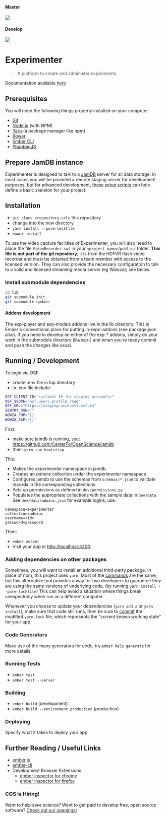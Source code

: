 #### Master

![](https://travis-ci.org/CenterForOpenScience/experimenter.svg?branch=master)

#### Develop

![](https://travis-ci.org/CenterForOpenScience/experimenter.svg?branch=develop)

# Experimenter

> A platform to create and administer experiments.

Documentation available [here](http://experimenter.readthedocs.org/en/latest/)

## Prerequisites

You will need the following things properly installed on your computer.

* [Git](http://git-scm.com/)
* [Node.js](http://nodejs.org/) (with NPM)
* [Yarn](https://yarnpkg.com/en/docs/install) (a package manager like npm)
* [Bower](http://bower.io/)
* [Ember CLI](http://www.ember-cli.com/)
* [PhantomJS](http://phantomjs.org/)

## Prepare JamDB instance
Experimenter is designed to talk to a [JamDB](https://github.com/CenterForOpenScience/jamdb) server for all 
data storage. In most cases you will be provided a remote staging server for development purposes, but for advanced 
development, [these setup scripts](https://github.com/samchrisinger/jam-setup) can help define a basic skeleton for 
your project.

## Installation

* `git clone <repository-url>` this repository
* change into the new directory
* `yarn install --pure-lockfile`
* `bower install`

To use the video capture facilities of Experimenter, you will also need to place the file `VideoRecorder.swf` 
in your `<project_name>/public/` folder. **This file is not part of the git repository**; it is from the HDFVR flash video 
recorder and must be obtained from a team member with access to the licensed version. They can also provide the
necessary configuration to talk to a valid and licensed streaming media server (eg Wowza); see below.

### Install submodule dependencies

```bash
cd lib
git submodule init
git submodule update
```

#### Addons development

The exp-player and exp-models addons live in the lib directory. This is Ember's conventional place
for putting in-repo-addons (see package.json also). If you need to develop on either of the exp-*
addons, simply do your work in the submodule directory (lib/exp-<name>) and when you're ready commit
and push the changes like usual.


## Running / Development

To login via OSF:
* create .env file in top directory
* in .env file include:
```bash
OSF_CLIENT_ID="\<client ID for staging account\>"
OSF_SCOPE="osf.users.profile_read"
OSF_URL="https://staging-accounts.osf.io"
SENTRY_DSN=""
WOWZA_PHP='{}'
WOWZA_ASP='{}'
```

First:
* make sure jamdb is running, see: https://github.com/CenterForOpenScience/jamdb
* then: `yarn run bootstrap`

This:
- Makes the _experimenter_ namespace in jamdb.
- Creates an _admins_ collection under the _experimenter_ namespace.
- Configures jamdb to use the schemas from `schemas/*.json` to validate records in the corresponding collections.
- Sets up permissions as defined in `dev/permissions.py`
- Populates the appropriate collections with the sample data in `dev/data`. See `dev/data/admins.json` for example logins; use:
```
namespace=experimenter
collection=admins
username=<id>
password=password
```

Then:
* `ember server`
* Visit your app at [http://localhost:4200](http://localhost:4200).

### Adding dependencies on other packages
Sometimes, you will want to install an additional third-party package. In place of npm, this project uses `yarn`. 
Most of the [commands](https://yarnpkg.com/en/docs/managing-dependencies) are the same, but this alternative tool 
provides a way for two developers to guarantee they are using the same versions of underlying code. (by running 
`yarn install --pure-lockfile`) This can help avoid a situation where things break unexpectedly when run on a different 
computer.

Whenever you choose to update your dependencies (`yarn add x` or `yarn install`), make sure that code still runs, then
be sure to [commit](https://yarnpkg.com/en/docs/yarn-lock) the modified `yarn.lock` file, which represents the "current 
known working state" for your app. 

### Code Generators

Make use of the many generators for code, try `ember help generate` for more details

### Running Tests

* `ember test`
* `ember test --server`

### Building

* `ember build` (development)
* `ember build --environment production` (production)

### Deploying

Specify what it takes to deploy your app.

## Further Reading / Useful Links

* [ember.js](http://emberjs.com/)
* [ember-cli](http://www.ember-cli.com/)
* Development Browser Extensions
  * [ember inspector for chrome](https://chrome.google.com/webstore/detail/ember-inspector/bmdblncegkenkacieihfhpjfppoconhi)
  * [ember inspector for firefox](https://addons.mozilla.org/en-US/firefox/addon/ember-inspector/)

### COS is Hiring!

Want to help save science? Want to get paid to develop free, open source software? [Check out our openings!](http://cos.io/jobs) 
